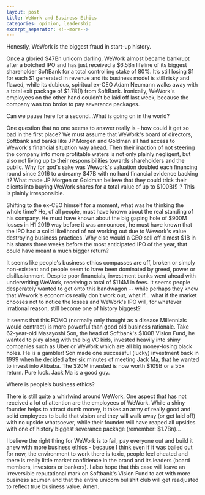 ```yaml
---
layout: post
title: WeWork and Business Ethics
categories: opinion, leadership
excerpt_separator: <!--more-->
---
```


Honestly, WeWork is the biggest fraud in start-up history.

Once a gloried $47Bn unicorn darling, WeWork almost became bankrupt after a botched IPO and has just received a $6.5Bn lifeline of its biggest shareholder SoftBank for a total controlling stake of 80%. It’s still losing $1 for each $1 generated in revenue and its business model is still risky and flawed, while its dubious, spiritual ex-CEO Adam Neumann walks away with a total exit package of $1.7B(!) from SoftBank. Ironically, WeWork's employees on the other hand couldn't be laid off last week, because the company was too broke to pay severance packages.

Can we pause here for a second...What is going on in the world?
<!--more-->
One question that no one seems to answer really is - how could it get so bad in the first place? We must assume that WeWork's board of directors, Softbank and banks like JP Morgen and Goldman all had access to Wework's financial situation way ahead. Then their inaction of not steering the company into more profitable waters is not only plainly negligent, but also not living up to their responsibilities towards shareholders and the public. Why for god's sake was Wework's valuation doubled each financing round since 2016 to a dreamy $47B with no hard financial evidence backing it? What made JP Morgen or Goldman believe that they could trick their clients into buying WeWork shares for a total value of up to $100B(!) ? This is plainly irresponsible.

Shifting to the ex-CEO himself for a moment, what was he thinking the whole time? He, of all people, must have known about the real standing of his company. He must have known about the big gaping hole of $900M losses in H1 2019 way before it was announced, he must have known that the IPO had a solid likelihood of not working out due to Wework's value destroying business practices. Why else would a CEO sell off almost $1B in his shares three weeks before the most anticipated IPO of the year, that could have meant a much bigger return?

It seems like people's business ethics compasses are off, broken or simply non-existent and people seem to have been dominated by greed, power or disillusionment. Despite poor financials, investment banks went ahead with underwriting WeWork, receiving a total of $114M in fees. It seems people desperately wanted to get onto this bandwagon -- while perhaps they knew that Wework's economics really don't work out, what if... what if the market chooses not to notice the losses and WeWork's IPO will, for whatever irrational reason, still become one of history biggest? 

It seems that this FOMO (normally only thought as a disease Millennials would contract) is more powerful than good old business rationale. Take 62-year-old Masayoshi Son, the head of Softbank's $100B Vision Fund, he wanted to play along with the big VC kids, invested heavily into shiny companies such as Uber or WeWork which are all big money-losing black holes. He is a gambler! Son made one successful (lucky) investment back in 1999 when he decided after six minutes of meeting Jack Ma, that he wanted to invest into Alibaba. The $20M invested is now worth $109B or a 55x return. Pure luck. Jack Ma is a good guy. 

Where is people’s business ethics?

There is still quite a whirlwind around WeWork. One aspect that has not received a lot of attention are the employees of WeWork. While a shiny founder helps to attract dumb money, it takes an army of really good and solid employees to build that vision and they will walk away (or get laid off) with no upside whatsoever, while their founder will have reaped all upsides with one of history biggest severance package (remember: $1.7Bn)...

I believe the right thing for WeWork is to fail, pay everyone out and build it anew with more business ethics - because I think even if it was bailed out for now, the environment to work there is toxic, people feel cheated and there is really little market confidence in the brand and its leaders (board members, investors or bankers). I also hope that this case will leave an irreversible reputational mark on Softbank's Vision Fund to act with more business acumen and that the entire unicorn bullshit club will get readjusted to reflect true business value. Amen.
